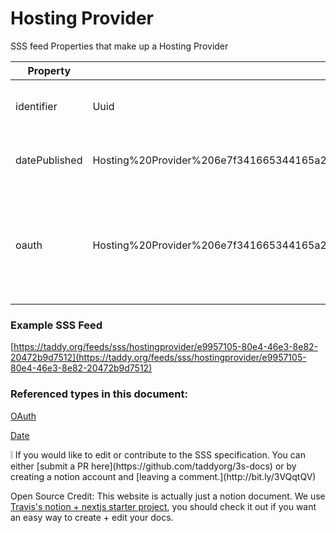 # Hosting Provider

SSS feed Properties that make up a Hosting Provider 

| Property | Type | Description |
| --- | --- | --- |
| identifier | Uuid | The unique Id for the hosting provider |
| datePublished | Hosting%20Provider%206e7f341665344165a2e8aed178c47589/Date%203c6ba95f399f4400920831e39ea564fc.md | Date the creator feed is published. |
| oauth | Hosting%20Provider%206e7f341665344165a2e8aed178c47589/OAuth%201fe171bbefaf46db880244635988ae5a.md | The details you need to access paid content on the SSS feeds provided by this provider. |

### Example SSS Feed

[https://taddy.org/feeds/sss/hostingprovider/e9957105-80e4-46e3-8e82-20472b9d7512](https://taddy.org/feeds/sss/hostingprovider/e9957105-80e4-46e3-8e82-20472b9d7512)

### Referenced types in this document:

[OAuth](Hosting%20Provider%206e7f341665344165a2e8aed178c47589/OAuth%201fe171bbefaf46db880244635988ae5a.md)

[Date](Hosting%20Provider%206e7f341665344165a2e8aed178c47589/Date%203c6ba95f399f4400920831e39ea564fc.md)

<aside>
❕ If you would like to edit or contribute to the SSS specification. You can either [submit a PR here](https://github.com/taddyorg/3s-docs) or by creating a notion account and [leaving a comment.](http://bit.ly/3VQqtQV)

Open Source Credit: This website is actually just a notion document. We use [Travis's notion + nextjs starter project](https://github.com/transitive-bullshit/nextjs-notion-starter-kit), you should check it out if you want an easy way to create + edit your docs.

</aside>